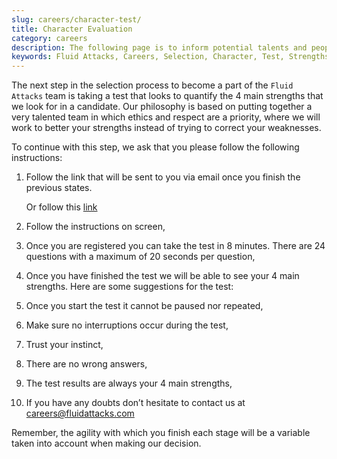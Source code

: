 ```yaml
---
slug: careers/character-test/
title: Character Evaluation
category: careers
description: The following page is to inform potential talents and people interested in working with us about our selection process.
keywords: Fluid Attacks, Careers, Selection, Character, Test, Strengths.
---
```


The next step in the selection process to become a part of the `Fluid
Attacks` team is taking a test that looks to quantify the 4 main
strengths that we look for in a candidate. Our philosophy is based on
putting together a very talented team in which ethics and respect are a
priority, where we will work to better your strengths instead of trying
to correct your weaknesses.

To continue with this step, we ask that you please follow the following
instructions:

1. Follow the link that will be sent to you via email once you finish
    the previous states.

    Or follow this
    [link](https://fluidattacks.formstack.com/forms/profile)

2. Follow the instructions on screen,

3. Once you are registered you can take the test in 8 minutes. There
    are 24 questions with a maximum of 20 seconds per question,

4. Once you have finished the test we will be able to see your 4 main
    strengths. Here are some suggestions for the test:

5. Once you start the test it cannot be paused nor repeated,

6. Make sure no interruptions occur during the test,

7. Trust your instinct,

8. There are no wrong answers,

9. The test results are always your 4 main strengths,

10. If you have any doubts don’t hesitate to contact us at
    <careers@fluidattacks.com>

Remember, the agility with which you finish each stage will be a
variable taken into account when making our decision.
